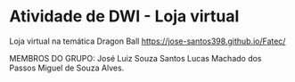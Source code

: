 # Atividade de DWI - Loja virtual
Loja virtual na temática Dragon Ball
https://jose-santos398.github.io/Fatec/

MEMBROS DO GRUPO: 
José Luiz Souza Santos
Lucas Machado dos Passos
Miguel de Souza Alves.
